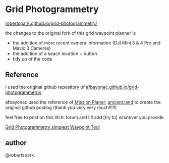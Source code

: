 # Grid Photogrammetry

[robertspark.github.io/grid-photogrammetry/](https://robertspark.github.io/grid-photogrammetry/)

the changes to the original fork of this grid waypoint planner is 
 - the addition of more recent camera information (DJI Mini 3 & 4 Pro and Mavic 3 Cameras)
 - the addition of a seach location + button
 - tidy up of the code


## Reference

I used the original github repository of [afbayonac.github.io/grid-photogrammetry/](https://afbayonac.github.io/grid-photogrammetry/)

afbayonac used the reference of [Mission Planer](https://github.com/smt5965/mission-planner-/blob/ddaf805a204aa4f89d716ebc3d10b97bbef92bee/ExtLibs/Utilities/Grid.cs#L315); [ancient.land](https://ancient.land) to create the original github posting (thank you very very much!!!!!)

feel free to post on this litchi forum and I'll add [try to] whatever you provide

[Grid Photogrammetry simplest Waypoint Tool](https://forum.flylitchi.com/t/grid-photogrammetry-simplest-waypoint-tool/7620/1)

## author
@robertspark
